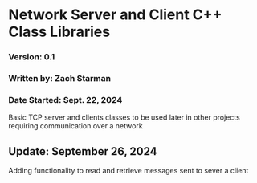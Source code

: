 # Network Server and Client C++ Class Libraries
### Version: 0.1
### Written by: Zach Starman
### Date Started: Sept. 22, 2024

Basic TCP server and clients classes to be used later in other projects requiring communication over a network

## Update: September 26, 2024

Adding functionality to read and retrieve messages sent to sever a client
